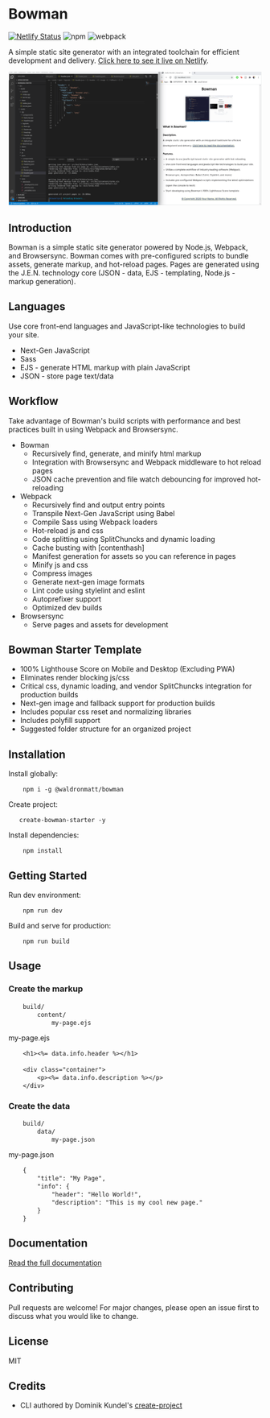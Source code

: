 # Bowman

[![Netlify Status](https://api.netlify.com/api/v1/badges/981f8252-c7bd-4215-8b05-60aee8402a2d/deploy-status)](https://app.netlify.com/sites/bowman/deploys) ![npm](https://img.shields.io/npm/v/@waldronmatt/bowman) ![webpack](https://img.shields.io/badge/webpack-4.43.0-green)

A simple static site generator with an integrated toolchain for efficient development and delivery. [Click here to see it live on Netlify](https://bowman.netlify.app).

![](bowman.gif)

## Introduction

Bowman is a simple static site generator powered by Node.js, Webpack, and Browsersync. Bowman comes with pre-configured scripts to bundle assets, generate markup, and hot-reload pages. Pages are generated using the J.E.N. technology core (JSON - data, EJS - templating, Node.js - markup generation).

## Languages
Use core front-end languages and JavaScript-like technologies to build your site.
- Next-Gen JavaScript
- Sass
- EJS - generate HTML markup with plain JavaScript
- JSON - store page text/data

## Workflow
Take advantage of Bowman's build scripts with performance and best practices built in using Webpack and Browsersync.
- Bowman
    - Recursively find, generate, and minify html markup
    - Integration with Browsersync and Webpack middleware to hot reload pages
    - JSON cache prevention and file watch debouncing for improved hot-reloading
- Webpack
    - Recursively find and output entry points
    - Transpile Next-Gen JavaScript using Babel
    - Compile Sass using Webpack loaders
    - Hot-reload js and css
    - Code splitting using SplitChuncks and dynamic loading
    - Cache busting with [contenthash]
    - Manifest generation for assets so you can reference in pages
    - Minify js and css
    - Compress images
    - Generate next-gen image formats
    - Lint code using stylelint and eslint
    - Autoprefixer support
    - Optimized dev builds
- Browsersync
    - Serve pages and assets for development

## Bowman Starter Template
- 100% Lighthouse Score on Mobile and Desktop (Excluding PWA)
- Eliminates render blocking js/css
- Critical css, dynamic loading, and vendor SplitChuncks integration for production builds
- Next-gen image and fallback support for production builds
- Includes popular css reset and normalizing libraries
- Includes polyfill support
- Suggested folder structure for an organized project

## Installation

Install globally:

        npm i -g @waldronmatt/bowman

Create project:

       create-bowman-starter -y
        
Install dependencies:

        npm install

## Getting Started

Run dev environment:

        npm run dev

Build and serve for production:

        npm run build

## Usage

### Create the markup

        build/
            content/
                my-page.ejs

my-page.ejs

        <h1><%= data.info.header %></h1>

        <div class="container">
            <p><%= data.info.description %></p>
        </div>

### Create the data

        build/
            data/
                my-page.json

my-page.json

        {
            "title": "My Page",
            "info": {
                "header": "Hello World!",
                "description": "This is my cool new page."
            }
        }

## Documentation
[Read the full documentation](https://waldronmatt.github.io/bowman/)

## Contributing

Pull requests are welcome! For major changes, please open an issue first to discuss what you would like to change.

## License

MIT

## Credits

- CLI authored by Dominik Kundel's [create-project](https://github.com/dkundel/create-project)
